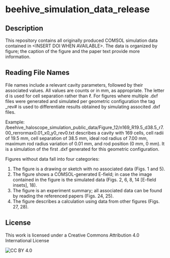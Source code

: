 # beehive_simulation_data_release

## Description
This repository contains all originally produced COMSOL simulation data contained in \<INSERT DOI WHEN AVAILABLE\>. The data is organized by figure; the caption of the figure and the paper text provide more information. 

## Reading File Names
File names include a relevant cavity parameters, followed by their associated values. All values are counts or in mm, as appropriate. The letter d is used for cell separation rather than $\ell$. For figures where multiple .dxf files were generated and simulated per geometric configuration the tag \_rev# is used to differentiate results obtained by simulating associted .dxf files.  

Example: /beehive_haloscope_simulation_public_data/Figure_12/n169_R19.5_d38.5_r7.00_rerrormax0.01_x0_y0_rev0.txt describes a cavity with 169 cells, cell radii of 19.5 mm, cell separation of 38.5 mm, ideal rod radius of 7.00 mm, maximum rod radius variation of 0.01 mm, and rod position (0 mm, 0 mm). It is a simulation of the first .dxf generated for this geometric configuration. 

Figures without data fall into four categories:

1. The figure is a drawing or sketch with no associated data (Figs. 1 and 5).
2. The figure shows a COMSOL-generated E-field; in case the image contained in the figure is the simulated data (Figs. 2, 6, 8, 14 [E-field insets], 18).
3. The figure is an experiment summary; all associated data can be found by reading the referenced papers (Figs. 24, 25).
4. The figure describes a calculation using data from other figures (Figs. 27, 28).

## License
This work is licensed under a Creative Commons Attribution 4.0 International License

![CC BY 4.0](https://img.shields.io/badge/License-CC%20BY%204.0-lightgrey.svg)
